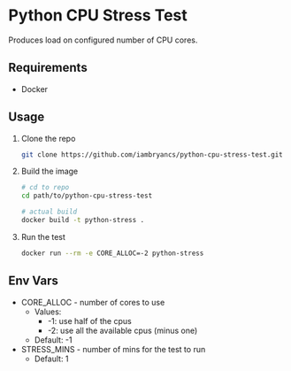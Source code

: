 # Python CPU Stress Test

Produces load on configured number of CPU cores.

## Requirements

- Docker

## Usage

1. Clone the repo
   ```sh
   git clone https://github.com/iambryancs/python-cpu-stress-test.git
   ```
2. Build the image

   ```sh
   # cd to repo
   cd path/to/python-cpu-stress-test

   # actual build
   docker build -t python-stress .
   ```

3. Run the test
   ```sh
   docker run --rm -e CORE_ALLOC=-2 python-stress
   ```

## Env Vars

- CORE_ALLOC - number of cores to use
  - Values:
    - -1: use half of the cpus
    - -2: use all the available cpus (minus one)
  - Default: -1
- STRESS_MINS - number of mins for the test to run
  - Default: 1
